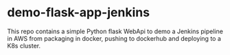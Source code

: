 # demo-flask-app-jenkins


This repo contains a simple Python flask WebApi to demo a Jenkins pipeline in AWS from packaging in docker, pushing to dockerhub and deploying to a K8s cluster. 

